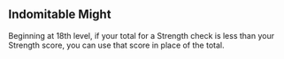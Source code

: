## Indomitable Might
Beginning at 18th level, if your total for a Strength check is less than your Strength score, you can use that score in place of the total.

<!--
Commentary:
- the absolute nature of this feature makes it feel overpowering.
- the reliable talent feature is used as a preface for this.

!TODO:
- this ability desperately needs a rework!
-->
